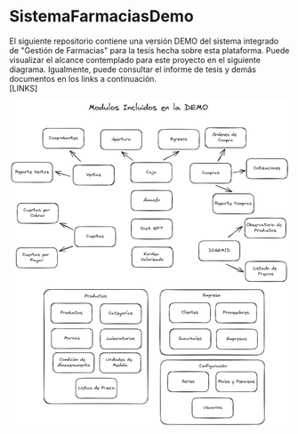 # SistemaFarmaciasDemo
El siguiente repositorio contiene una versión DEMO del sistema integrado de "Gestión de Farmacias" para la tesis hecha sobre esta plataforma. Puede visualizar el alcance contemplado para este proyecto en el siguiente diagrama. Igualmente, puede consultar el informe de tesis y demás documentos en los links a continuación.  
[LINKS]  

<img src="https://github.com/paolo-fabrizio/SistemaFarmaciasDemo/blob/main/public/assets/images/DemoVersionAlcance.png" alt="Alcance de esta Demo">
